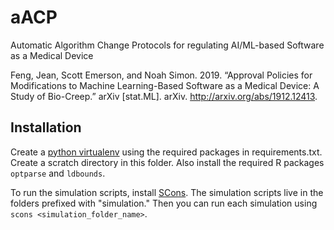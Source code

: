 # aACP
Automatic Algorithm Change Protocols for regulating AI/ML-based Software as a Medical Device

Feng, Jean, Scott Emerson, and Noah Simon. 2019. “Approval Policies for Modifications to Machine Learning-Based Software as a Medical Device: A Study of Bio-Creep.” arXiv [stat.ML]. arXiv. http://arxiv.org/abs/1912.12413.

## Installation
Create a [python virtualenv](https://virtualenv.pypa.io/en/latest/) using the required packages in requirements.txt.
Create a scratch directory in this folder.
Also install the required R packages `optparse` and `ldbounds`.

To run the simulation scripts, install [SCons](https://scons.org/pages/download.html).
The simulation scripts live in the folders prefixed with "simulation."
Then you can run each simulation using `scons <simulation_folder_name>`.

